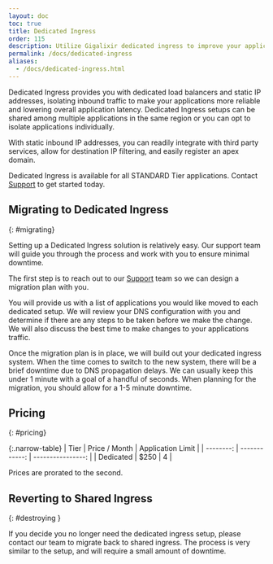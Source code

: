 ```yaml
---
layout: doc
toc: true
title: Dedicated Ingress
order: 115
description: Utilize Gigalixir dedicated ingress to improve your application isolation, bandwidth, and latency.
permalink: /docs/dedicated-ingress
aliases: 
  - /docs/dedicated-ingress.html
---
```



Dedicated Ingress provides you with dedicated load balancers and static IP addresses,
isolating inbound traffic to make your applications more reliable and lowering overall application latency.
Dedicated Ingress setups can be shared among multiple applications in the same region or 
you can opt to isolate applications individually.

With static inbound IP addresses, you can readily integrate with third party services,
allow for destination IP filtering, and easily register an apex domain.

Dedicated Ingress is available for all STANDARD Tier applications.
Contact [Support](http://support.gigalixir.com/support/tickets/new) to get started today.



## Migrating to Dedicated Ingress
{: #migrating}

Setting up a Dedicated Ingress solution is relatively easy.
Our support team will guide you through the process and work with you to ensure minimal downtime.

The first step is to reach out to our
[Support](http://support.gigalixir.com/support/tickets/new) team so we can design a migration plan with you.

You will provide us with a list of applications you would like moved to each dedicated setup.
We will review your DNS configuration with you and determine if there are any steps to be taken before we make the change.
We will also discuss the best time to make changes to your applications traffic.

Once the migration plan is in place, we will build out your dedicated ingress system.
When the time comes to switch to the new system, there will be a brief downtime due to DNS propagation delays.
We can usually keep this under 1 minute with a goal of a handful of seconds.
When planning for the migration, you should allow for a 1-5 minute downtime.



## Pricing
{: #pricing}

{:.narrow-table}
| Tier      | Price / Month | Application Limit |
| --------: | ------------: | ----------------: |
| Dedicated | \$250         | 4                 |

Prices are prorated to the second.



## Reverting to Shared Ingress
{: #destroying }

If you decide you no longer need the dedicated ingress setup, please contact our team to migrate back to shared ingress.
The process is very similar to the setup, and will require a small amount of downtime.
